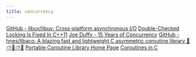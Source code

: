 ```yaml
---
title: concurrency
---
```


<div class='href'>

<a href="https://github.com/libuv/libuv">GitHub - libuv/libuv: Cross-platform asynchronous I/O</a>
<a href="http://preshing.com/20130930/double-checked-locking-is-fixed-in-cpp11/">Double-Checked Locking Is Fixed In C++11</a>
<a href="http://joeduffyblog.com/2016/11/30/15-years-of-concurrency/">Joe Duffy - 15 Years of Concurrency</a>
<a href="https://github.com/hnes/libaco">GitHub - hnes/libaco: A blazing fast and lightweight C asymmetric coroutine library 💎 ⛅🚀⛅🌞</a>
<a href="http://xmailserver.org/libpcl.html">Portable Coroutine Library Home Page</a>
<a href="https://www.chiark.greenend.org.uk/~sgtatham/coroutines.html">Coroutines in C</a>

</div>